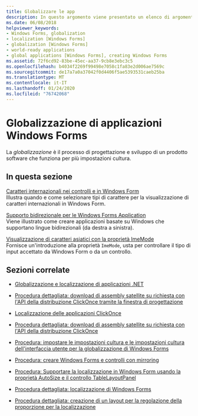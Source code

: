 ```yaml
---
title: Globalizzare le app
description: In questo argomento viene presentato un elenco di argomenti relativi alla globalizzazione delle applicazioni Windows Forms.
ms.date: 06/08/2018
helpviewer_keywords:
- Windows Forms, globalization
- localization [Windows Forms]
- globalization [Windows Forms]
- world-ready applications
- global applications [Windows Forms], creating Windows Forms
ms.assetid: 72f6cd92-83be-45ec-aa37-9cb8e3ebc3c5
ms.openlocfilehash: b4034f2269f99498e7058c1fa83e2d006ae7569c
ms.sourcegitcommit: de17a7a0a37042f0d4406f5ae5393531caeb25ba
ms.translationtype: MT
ms.contentlocale: it-IT
ms.lasthandoff: 01/24/2020
ms.locfileid: "76742068"
---
```

# <a name="globalizing-windows-forms-applications"></a>Globalizzazione di applicazioni Windows Forms

La *globalizzazione* è il processo di progettazione e sviluppo di un prodotto software che funziona per più impostazioni cultura.

## <a name="in-this-section"></a>In questa sezione

[Caratteri internazionali nei controlli e in Windows Form](international-fonts-in-windows-forms-and-controls.md)  
Illustra quando e come selezionare tipi di carattere per la visualizzazione di caratteri internazionali in Windows Form.

[Supporto bidirezionale per le Windows Forms Application](bi-directional-support-for-windows-forms-applications.md)  
Viene illustrato come creare applicazioni basate su Windows che supportano lingue bidirezionali (da destra a sinistra).

[Visualizzazione di caratteri asiatici con la proprietà ImeMode](display-of-asian-characters-with-the-imemode-property.md)  
Fornisce un'introduzione alla proprietà `ImeMode`, usta per controllare il tipo di input accettato da Windows Form o da un controllo.

## <a name="related-sections"></a>Sezioni correlate

- [Globalizzazione e localizzazione di applicazioni .NET](../../../standard/globalization-localization/index.md)

- [Procedura dettagliata: download di assembly satellite su richiesta con l'API della distribuzione ClickOnce tramite la finestra di progettazione](/visualstudio/deployment/walkthrough-downloading-satellite-assemblies-on-demand-with-the-clickonce-deployment-api-using-the-designer)

- [Localizzazione delle applicazioni ClickOnce](/visualstudio/deployment/localizing-clickonce-applications)

- [Procedura dettagliata: download di assembly satellite su richiesta con l'API della distribuzione ClickOnce](/visualstudio/deployment/walkthrough-downloading-satellite-assemblies-on-demand-with-the-clickonce-deployment-api)

- [Procedura: impostare le impostazioni cultura e le impostazioni cultura dell'interfaccia utente per la globalizzazione di Windows Forms](https://docs.microsoft.com/previous-versions/visualstudio/visual-studio-2010/b28bx3bh(v=vs.100))

- [Procedura: creare Windows Forms e controlli con mirroring](https://docs.microsoft.com/previous-versions/visualstudio/visual-studio-2010/xwbz5ws0(v=vs.100))

- [Procedura: Supportare la localizzazione in Windows Form usando la proprietà AutoSize e il controllo TableLayoutPanel](https://docs.microsoft.com/previous-versions/visualstudio/visual-studio-2010/1zkt8b33(v=vs.100))

- [Procedura dettagliata: localizzazione di Windows Forms](https://docs.microsoft.com/previous-versions/visualstudio/visual-studio-2010/y99d1cd3(v=vs.100))

- [Procedura dettagliata: creazione di un layout per la regolazione della proporzione per la localizzazione](https://docs.microsoft.com/previous-versions/visualstudio/visual-studio-2010/7k9fa71y(v=vs.100))
